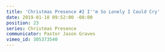 ```yaml
---
title: 'Christmas Presence #2 I''m So Lonely I Could Cry'
date: 2019-01-10 09:52:00 -08:00
position: 23
series: Christmas Presence
communicator: Pastor Jason Graves
vimeo_id: 305373540
---
```


